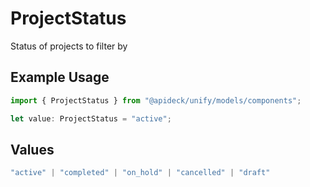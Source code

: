 # ProjectStatus

Status of projects to filter by

## Example Usage

```typescript
import { ProjectStatus } from "@apideck/unify/models/components";

let value: ProjectStatus = "active";
```

## Values

```typescript
"active" | "completed" | "on_hold" | "cancelled" | "draft"
```
